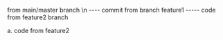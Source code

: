 from main/master branch
\n ---- commit from branch feature1 -----
code from feature2 branch

a. code from feature2
